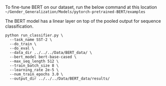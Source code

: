 To fine-tune BERT on our dataset, run the below command at this location `~/Gender_Generalization/Models/pytorch-pretrained-BERT/examples`

The BERT model has a linear layer on top of the pooled output for sequence classification.
``` 
python run_classifier.py \
  --task_name SST-2 \
  --do_train \
  --do_eval \
  --data_dir ../../../Data/BERT_data/ \
  --bert_model bert-base-cased \
  --max_seq_length 512 \
  --train_batch_size 8 \
  --learning_rate 2e-5 \
  --num_train_epochs 3.0 \
  --output_dir ../../../Data/BERT_data/results/

```
